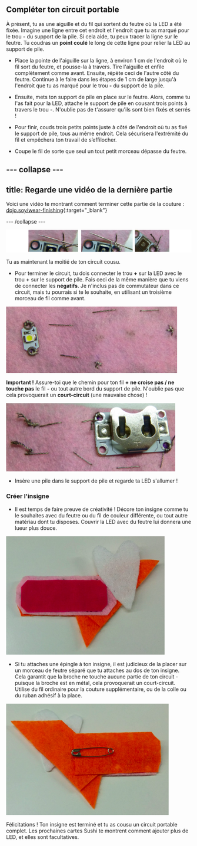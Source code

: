 ## Compléter ton circuit portable

À présent, tu as une aiguille et du fil qui sortent du feutre où la LED a été fixée. Imagine une ligne entre cet endroit et l'endroit que tu as marqué pour le trou **-** du support de la pile. Si cela aide, tu peux tracer la ligne sur le feutre. Tu coudras un **point coulé** le long de cette ligne pour relier la LED au support de pile.

+ Place la pointe de l'aiguille sur la ligne, à environ 1 cm de l'endroit où le fil sort du feutre, et pousse-la à travers. Tire l'aiguille et enfile complètement comme avant. Ensuite, répète ceci de l'autre côté du feutre. Continue à le faire dans les étapes de 1 cm de large jusqu'à l'endroit que tu as marqué pour le trou **-** du support de la pile.

+ Ensuite, mets ton support de pile en place sur le feutre. Alors, comme tu l'as fait pour la LED, attache le support de pile en cousant trois points à travers le trou **-**. N'oublie pas de t'assurer qu'ils sont bien fixés et serrés !

+ Pour finir, couds trois petits points juste à côté de l'endroit où tu as fixé le support de pile, tous au même endroit. Cela sécurisera l'extrémité du fil et empêchera ton travail de s’effilocher.

+ Coupe le fil de sorte que seul un tout petit morceau dépasse du feutre.

--- collapse ---
---
title: Regarde une vidéo de la dernière partie
---

Voici une vidéo te montrant comment terminer cette partie de la couture : [dojo.soy/wear-finishing](http://dojo.soy/wear-finishing){:target="_blank"}

--- /collapse ---

 ![](images/tiny_stitches_triple_80_650.png)

Tu as maintenant la moitié de ton circuit cousu.

+ Pour terminer le circuit, tu dois connecter le trou **+** sur la LED avec le trou **+** sur le support de pile. Fais ceci de la même manière que tu viens de connecter les **négatifs**. Je n'inclus pas de commutateur dans ce circuit, mais tu pourrais si te le souhaite, en utilisant un troisième morceau de fil comme avant.

![](images/sewing_complete_front.png)

  **Important !** Assure-toi que le chemin pour ton fil **+** **ne croise pas / ne touche pas** le fil **-** ou tout autre bord du support de pile. N'oublie pas que cela provoquerait un **court-circuit** (une mauvaise chose) !

![](images/sewing_complete_back.png)

+ Insère une pile dans le support de pile et regarde ta LED s'allumer !

### Créer l'insigne

+ Il est temps de faire preuve de créativité ! Décore ton insigne comme tu le souhaites avec du feutre ou du fil de couleur différente, ou tout autre matériau dont tu disposes. Couvrir la LED avec du feutre lui donnera une lueur plus douce.

![](images/badge_front.png)

+ Si tu attaches une épingle à ton insigne, il est judicieux de la placer sur un morceau de feutre séparé que tu attaches au dos de ton insigne. Cela garantit que la broche ne touche aucune partie de ton circuit - puisque la broche est en métal, cela provoquerait un court-circuit. Utilise du fil ordinaire pour la couture supplémentaire, ou de la colle ou du ruban adhésif à la place.

![](images/badge_back.png)

Félicitations ! Ton insigne est terminé et tu as cousu un circuit portable complet. Les prochaines cartes Sushi te montrent comment ajouter plus de LED, et elles sont facultatives.
